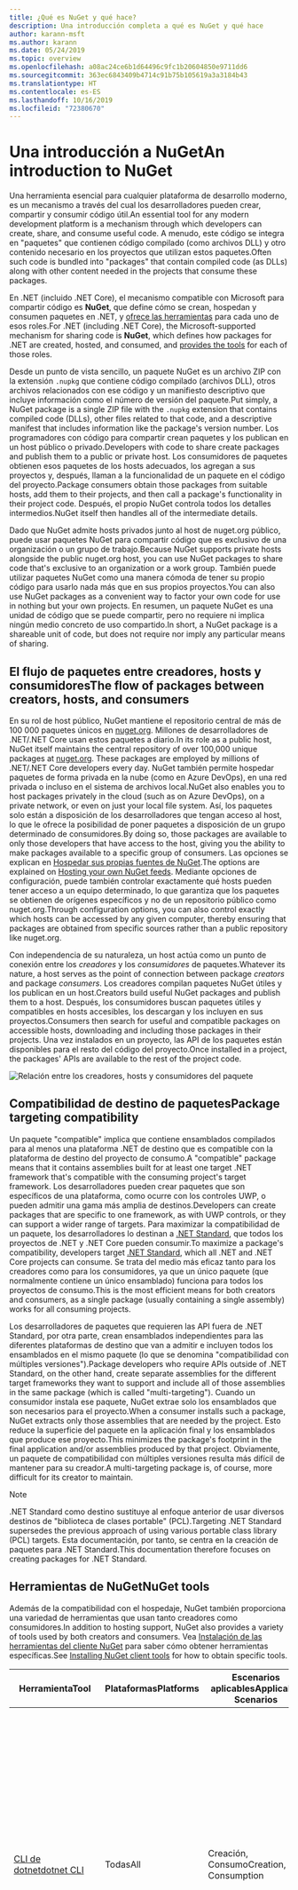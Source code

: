 ```yaml
---
title: ¿Qué es NuGet y qué hace?
description: Una introducción completa a qué es NuGet y qué hace
author: karann-msft
ms.author: karann
ms.date: 05/24/2019
ms.topic: overview
ms.openlocfilehash: a08ac24ce6b1d64496c9fc1b20604850e9711dd6
ms.sourcegitcommit: 363ec6843409b4714c91b75b105619a3a3184b43
ms.translationtype: HT
ms.contentlocale: es-ES
ms.lasthandoff: 10/16/2019
ms.locfileid: "72380670"
---
```

# <a name="an-introduction-to-nuget"></a><span data-ttu-id="95f9b-103">Una introducción a NuGet</span><span class="sxs-lookup"><span data-stu-id="95f9b-103">An introduction to NuGet</span></span>

<span data-ttu-id="95f9b-104">Una herramienta esencial para cualquier plataforma de desarrollo moderno, es un mecanismo a través del cual los desarrolladores pueden crear, compartir y consumir código útil.</span><span class="sxs-lookup"><span data-stu-id="95f9b-104">An essential tool for any modern development platform is a mechanism through which developers can create, share, and consume useful code.</span></span> <span data-ttu-id="95f9b-105">A menudo, este código se integra en "paquetes" que contienen código compilado (como archivos DLL) y otro contenido necesario en los proyectos que utilizan estos paquetes.</span><span class="sxs-lookup"><span data-stu-id="95f9b-105">Often such code is bundled into "packages" that contain compiled code (as DLLs) along with other content needed in the projects that consume these packages.</span></span>

<span data-ttu-id="95f9b-106">En .NET (incluido .NET Core), el mecanismo compatible con Microsoft para compartir código es **NuGet**, que define cómo se crean, hospedan y consumen paquetes en .NET, y [ofrece las herramientas](install-nuget-client-tools.md) para cada uno de esos roles.</span><span class="sxs-lookup"><span data-stu-id="95f9b-106">For .NET (including .NET Core), the Microsoft-supported mechanism for sharing code is **NuGet**, which defines how packages for .NET are created, hosted, and consumed, and [provides the tools](install-nuget-client-tools.md) for each of those roles.</span></span>

<span data-ttu-id="95f9b-107">Desde un punto de vista sencillo, un paquete NuGet es un archivo ZIP con la extensión `.nupkg` que contiene código compilado (archivos DLL), otros archivos relacionados con ese código y un manifiesto descriptivo que incluye información como el número de versión del paquete.</span><span class="sxs-lookup"><span data-stu-id="95f9b-107">Put simply, a NuGet package is a single ZIP file with the `.nupkg` extension that contains compiled code (DLLs), other files related to that code, and a descriptive manifest that includes information like the package's version number.</span></span> <span data-ttu-id="95f9b-108">Los programadores con código para compartir crean paquetes y los publican en un host público o privado.</span><span class="sxs-lookup"><span data-stu-id="95f9b-108">Developers with code to share create packages and publish them to a public or private host.</span></span> <span data-ttu-id="95f9b-109">Los consumidores de paquetes obtienen esos paquetes de los hosts adecuados, los agregan a sus proyectos y, después, llaman a la funcionalidad de un paquete en el código del proyecto.</span><span class="sxs-lookup"><span data-stu-id="95f9b-109">Package consumers obtain those packages from suitable hosts, add them to their projects, and then call a package's functionality in their project code.</span></span> <span data-ttu-id="95f9b-110">Después, el propio NuGet controla todos los detalles intermedios.</span><span class="sxs-lookup"><span data-stu-id="95f9b-110">NuGet itself then handles all of the intermediate details.</span></span>

<span data-ttu-id="95f9b-111">Dado que NuGet admite hosts privados junto al host de nuget.org público, puede usar paquetes NuGet para compartir código que es exclusivo de una organización o un grupo de trabajo.</span><span class="sxs-lookup"><span data-stu-id="95f9b-111">Because NuGet supports private hosts alongside the public nuget.org host, you can use NuGet packages to share code that's exclusive to an organization or a work group.</span></span> <span data-ttu-id="95f9b-112">También puede utilizar paquetes NuGet como una manera cómoda de tener su propio código para usarlo nada más que en sus propios proyectos.</span><span class="sxs-lookup"><span data-stu-id="95f9b-112">You can also use NuGet packages as a convenient way to factor your own code for use in nothing but your own projects.</span></span> <span data-ttu-id="95f9b-113">En resumen, un paquete NuGet es una unidad de código que se puede compartir, pero no requiere ni implica ningún medio concreto de uso compartido.</span><span class="sxs-lookup"><span data-stu-id="95f9b-113">In short, a NuGet package is a shareable unit of code, but does not require nor imply any particular means of sharing.</span></span>

## <a name="the-flow-of-packages-between-creators-hosts-and-consumers"></a><span data-ttu-id="95f9b-114">El flujo de paquetes entre creadores, hosts y consumidores</span><span class="sxs-lookup"><span data-stu-id="95f9b-114">The flow of packages between creators, hosts, and consumers</span></span>

<span data-ttu-id="95f9b-115">En su rol de host público, NuGet mantiene el repositorio central de más de 100 000 paquetes únicos en [nuget.org](https://www.nuget.org). Millones de desarrolladores de .NET/.NET Core usan estos paquetes a diario.</span><span class="sxs-lookup"><span data-stu-id="95f9b-115">In its role as a public host, NuGet itself maintains the central repository of over 100,000 unique packages at [nuget.org](https://www.nuget.org). These packages are employed by millions of .NET/.NET Core developers every day.</span></span> <span data-ttu-id="95f9b-116">NuGet también permite hospedar paquetes de forma privada en la nube (como en Azure DevOps), en una red privada o incluso en el sistema de archivos local.</span><span class="sxs-lookup"><span data-stu-id="95f9b-116">NuGet also enables you to host packages privately in the cloud (such as on Azure DevOps), on a private network, or even on just your local file system.</span></span> <span data-ttu-id="95f9b-117">Así, los paquetes solo están a disposición de los desarrolladores que tengan acceso al host, lo que le ofrece la posibilidad de poner paquetes a disposición de un grupo determinado de consumidores.</span><span class="sxs-lookup"><span data-stu-id="95f9b-117">By doing so, those packages are available to only those developers that have access to the host, giving you the ability to make packages available to a specific group of consumers.</span></span> <span data-ttu-id="95f9b-118">Las opciones se explican en [Hospedar sus propias fuentes de NuGet](hosting-packages/overview.md).</span><span class="sxs-lookup"><span data-stu-id="95f9b-118">The options are explained on [Hosting your own NuGet feeds](hosting-packages/overview.md).</span></span> <span data-ttu-id="95f9b-119">Mediante opciones de configuración, puede también controlar exactamente qué hosts pueden tener acceso a un equipo determinado, lo que garantiza que los paquetes se obtienen de orígenes específicos y no de un repositorio público como nuget.org.</span><span class="sxs-lookup"><span data-stu-id="95f9b-119">Through configuration options, you can also control exactly which hosts can be accessed by any given computer, thereby ensuring that packages are obtained from specific sources rather than a public repository like nuget.org.</span></span>

<span data-ttu-id="95f9b-120">Con independencia de su naturaleza, un host actúa como un punto de conexión entre los *creadores* y los *consumidores* de paquetes.</span><span class="sxs-lookup"><span data-stu-id="95f9b-120">Whatever its nature, a host serves as the point of connection between package *creators* and package *consumers*.</span></span> <span data-ttu-id="95f9b-121">Los creadores compilan paquetes NuGet útiles y los publican en un host.</span><span class="sxs-lookup"><span data-stu-id="95f9b-121">Creators build useful NuGet packages and publish them to a host.</span></span> <span data-ttu-id="95f9b-122">Después, los consumidores buscan paquetes útiles y compatibles en hosts accesibles, los descargan y los incluyen en sus proyectos.</span><span class="sxs-lookup"><span data-stu-id="95f9b-122">Consumers then search for useful and compatible packages on accessible hosts, downloading and including those packages in their projects.</span></span> <span data-ttu-id="95f9b-123">Una vez instalados en un proyecto, las API de los paquetes están disponibles para el resto del código del proyecto.</span><span class="sxs-lookup"><span data-stu-id="95f9b-123">Once installed in a project, the packages' APIs are available to the rest of the project code.</span></span>

![Relación entre los creadores, hosts y consumidores del paquete](media/nuget-roles.png)

## <a name="package-targeting-compatibility"></a><span data-ttu-id="95f9b-125">Compatibilidad de destino de paquetes</span><span class="sxs-lookup"><span data-stu-id="95f9b-125">Package targeting compatibility</span></span>

<span data-ttu-id="95f9b-126">Un paquete "compatible" implica que contiene ensamblados compilados para al menos una plataforma .NET de destino que es compatible con la plataforma de destino del proyecto de consumo.</span><span class="sxs-lookup"><span data-stu-id="95f9b-126">A "compatible" package means that it contains assemblies built for at least one target .NET framework that's compatible with the consuming project's target framework.</span></span> <span data-ttu-id="95f9b-127">Los desarrolladores pueden crear paquetes que son específicos de una plataforma, como ocurre con los controles UWP, o pueden admitir una gama más amplia de destinos.</span><span class="sxs-lookup"><span data-stu-id="95f9b-127">Developers can create packages that are specific to one framework, as with UWP controls, or they can support a wider range of targets.</span></span> <span data-ttu-id="95f9b-128">Para maximizar la compatibilidad de un paquete, los desarrolladores lo destinan a [.NET Standard](/dotnet/standard/net-standard), que todos los proyectos de .NET y .NET Core pueden consumir.</span><span class="sxs-lookup"><span data-stu-id="95f9b-128">To maximize a package's compatibility, developers target [.NET Standard](/dotnet/standard/net-standard), which all .NET and .NET Core projects can consume.</span></span> <span data-ttu-id="95f9b-129">Se trata del medio más eficaz tanto para los creadores como para los consumidores, ya que un único paquete (que normalmente contiene un único ensamblado) funciona para todos los proyectos de consumo.</span><span class="sxs-lookup"><span data-stu-id="95f9b-129">This is the most efficient means for both creators and consumers, as a single package (usually containing a single assembly) works for all consuming projects.</span></span>

<span data-ttu-id="95f9b-130">Los desarrolladores de paquetes que requieren las API fuera de .NET Standard, por otra parte, crean ensamblados independientes para las diferentes plataformas de destino que van a admitir e incluyen todos los ensamblados en el mismo paquete (lo que se denomina "compatibilidad con múltiples versiones").</span><span class="sxs-lookup"><span data-stu-id="95f9b-130">Package developers who require APIs outside of .NET Standard, on the other hand, create separate assemblies for the different target frameworks they want to support and include all of those assemblies in the same package (which is called "multi-targeting").</span></span> <span data-ttu-id="95f9b-131">Cuando un consumidor instala ese paquete, NuGet extrae solo los ensamblados que son necesarios para el proyecto.</span><span class="sxs-lookup"><span data-stu-id="95f9b-131">When a consumer installs such a package, NuGet extracts only those assemblies that are needed by the project.</span></span> <span data-ttu-id="95f9b-132">Esto reduce la superficie del paquete en la aplicación final y los ensamblados que produce ese proyecto.</span><span class="sxs-lookup"><span data-stu-id="95f9b-132">This minimizes the package's footprint in the final application and/or assemblies produced by that project.</span></span> <span data-ttu-id="95f9b-133">Obviamente, un paquete de compatibilidad con múltiples versiones resulta más difícil de mantener para su creador.</span><span class="sxs-lookup"><span data-stu-id="95f9b-133">A multi-targeting package is, of course, more difficult for its creator to maintain.</span></span>

> [!Note]
> <span data-ttu-id="95f9b-134">.NET Standard como destino sustituye al enfoque anterior de usar diversos destinos de "biblioteca de clases portable" (PCL).</span><span class="sxs-lookup"><span data-stu-id="95f9b-134">Targeting .NET Standard supersedes the previous approach of using various portable class library (PCL) targets.</span></span> <span data-ttu-id="95f9b-135">Esta documentación, por tanto, se centra en la creación de paquetes para .NET Standard.</span><span class="sxs-lookup"><span data-stu-id="95f9b-135">This documentation therefore focuses on creating packages for .NET Standard.</span></span>

## <a name="nuget-tools"></a><span data-ttu-id="95f9b-136">Herramientas de NuGet</span><span class="sxs-lookup"><span data-stu-id="95f9b-136">NuGet tools</span></span>

<span data-ttu-id="95f9b-137">Además de la compatibilidad con el hospedaje, NuGet también proporciona una variedad de herramientas que usan tanto creadores como consumidores.</span><span class="sxs-lookup"><span data-stu-id="95f9b-137">In addition to hosting support, NuGet also provides a variety of tools used by both creators and consumers.</span></span> <span data-ttu-id="95f9b-138">Vea [Instalación de las herramientas del cliente NuGet](install-nuget-client-tools.md) para saber cómo obtener herramientas específicas.</span><span class="sxs-lookup"><span data-stu-id="95f9b-138">See [Installing NuGet client tools](install-nuget-client-tools.md) for how to obtain specific tools.</span></span>

| <span data-ttu-id="95f9b-139">Herramienta</span><span class="sxs-lookup"><span data-stu-id="95f9b-139">Tool</span></span> | <span data-ttu-id="95f9b-140">Plataformas</span><span class="sxs-lookup"><span data-stu-id="95f9b-140">Platforms</span></span> | <span data-ttu-id="95f9b-141">Escenarios aplicables</span><span class="sxs-lookup"><span data-stu-id="95f9b-141">Applicable Scenarios</span></span> | <span data-ttu-id="95f9b-142">DESCRIPCIÓN</span><span class="sxs-lookup"><span data-stu-id="95f9b-142">Description</span></span> |
| --- | --- | --- | --- |
| [<span data-ttu-id="95f9b-143">CLI de dotnet</span><span class="sxs-lookup"><span data-stu-id="95f9b-143">dotnet CLI</span></span>](consume-packages/install-use-packages-dotnet-cli.md) | <span data-ttu-id="95f9b-144">Todas</span><span class="sxs-lookup"><span data-stu-id="95f9b-144">All</span></span> | <span data-ttu-id="95f9b-145">Creación, Consumo</span><span class="sxs-lookup"><span data-stu-id="95f9b-145">Creation, Consumption</span></span> | <span data-ttu-id="95f9b-146">Herramienta CLI para las bibliotecas .NET Core y .NET Standard y para los proyectos de estilo SDK que tienen como destino .NET Framework (consulte [Atributo SDK](/dotnet/core/tools/csproj#additions)).</span><span class="sxs-lookup"><span data-stu-id="95f9b-146">CLI tool for .NET Core and .NET Standard libraries, and for SDK-style projects that target .NET Framework (see [SDK attribute](/dotnet/core/tools/csproj#additions)).</span></span> <span data-ttu-id="95f9b-147">Ofrece determinadas funcionalidades de la CLI de NuGet directamente en la cadena de herramientas de .NET Core.</span><span class="sxs-lookup"><span data-stu-id="95f9b-147">Provides certain NuGet CLI capabilities directly within the .NET Core tool chain.</span></span> <span data-ttu-id="95f9b-148">Al igual que con la CLI de `nuget.exe`, la CLI de dotnet no interactúa con proyectos de Visual Studio.</span><span class="sxs-lookup"><span data-stu-id="95f9b-148">As with the `nuget.exe` CLI, the dotnet CLI does not interact with Visual Studio projects.</span></span> |
| [<span data-ttu-id="95f9b-149">CLI de nuget.exe</span><span class="sxs-lookup"><span data-stu-id="95f9b-149">nuget.exe CLI</span></span>](consume-packages/install-use-packages-nuget-cli.md) | <span data-ttu-id="95f9b-150">Todas</span><span class="sxs-lookup"><span data-stu-id="95f9b-150">All</span></span> | <span data-ttu-id="95f9b-151">Creación, Consumo</span><span class="sxs-lookup"><span data-stu-id="95f9b-151">Creation, Consumption</span></span> | <span data-ttu-id="95f9b-152">Herramienta CLI para bibliotecas de .NET Framework y proyectos de estilo diferente de SDK que tienen como destino las bibliotecas de .NET Standard.</span><span class="sxs-lookup"><span data-stu-id="95f9b-152">CLI tool for .NET Framework libraries and non-SDK-style projects that target .NET Standard libraries.</span></span> <span data-ttu-id="95f9b-153">Proporciona todas las funcionalidades de NuGet, con algunos comandos que se aplican de forma específica a los creadores del paquete, otros solo a los consumidores y otros a ambos.</span><span class="sxs-lookup"><span data-stu-id="95f9b-153">Provides all NuGet capabilities, with some commands applying specifically to package creators, some applying only to consumers, and others applying to both.</span></span> <span data-ttu-id="95f9b-154">Por ejemplo, los creadores de paquetes usan el comando `nuget pack` para crear un paquete a partir de varios ensamblados y archivos relacionados, los consumidores de paquetes usan `nuget install` para incluir los paquetes en una carpeta de proyecto y todos usan `nuget config` para establecer variables de configuración de NuGet.</span><span class="sxs-lookup"><span data-stu-id="95f9b-154">For example, package creators use the `nuget pack` command to create a package from various assemblies and related files, package consumers use `nuget install` to include packages in a project folder, and everyone uses `nuget config` to set NuGet configuration variables.</span></span> <span data-ttu-id="95f9b-155">Como herramienta independiente de la plataforma, la CLI de NuGet no interactúa con proyectos de Visual Studio.</span><span class="sxs-lookup"><span data-stu-id="95f9b-155">As a platform-agnostic tool, the NuGet CLI does not interact with Visual Studio projects.</span></span> |
| [<span data-ttu-id="95f9b-156">Consola del Administrador de paquetes</span><span class="sxs-lookup"><span data-stu-id="95f9b-156">Package Manager Console</span></span>](consume-packages/install-use-packages-powershell.md) | <span data-ttu-id="95f9b-157">Visual Studio en Windows</span><span class="sxs-lookup"><span data-stu-id="95f9b-157">Visual Studio on Windows</span></span> | <span data-ttu-id="95f9b-158">Consumo</span><span class="sxs-lookup"><span data-stu-id="95f9b-158">Consumption</span></span> | <span data-ttu-id="95f9b-159">Ofrece [comandos de PowerShell](reference/Powershell-Reference.md) para instalar y administrar paquetes en proyectos de Visual Studio.</span><span class="sxs-lookup"><span data-stu-id="95f9b-159">Provides [PowerShell commands](reference/Powershell-Reference.md) for installing and managing packages in Visual Studio projects.</span></span> |
| [<span data-ttu-id="95f9b-160">Interfaz de usuario del administrador de paquetes</span><span class="sxs-lookup"><span data-stu-id="95f9b-160">Package Manager UI</span></span>](consume-packages/install-use-packages-visual-studio.md) | <span data-ttu-id="95f9b-161">Visual Studio en Windows</span><span class="sxs-lookup"><span data-stu-id="95f9b-161">Visual Studio on Windows</span></span> | <span data-ttu-id="95f9b-162">Consumo</span><span class="sxs-lookup"><span data-stu-id="95f9b-162">Consumption</span></span> | <span data-ttu-id="95f9b-163">Ofrece una interfaz de usuario fácil de usar para instalar y administrar paquetes en proyectos de Visual Studio.</span><span class="sxs-lookup"><span data-stu-id="95f9b-163">Provides an easy-to-use UI for installing and managing packages in Visual Studio projects.</span></span> |
| [<span data-ttu-id="95f9b-164">Administrar la interfaz de usuario de NuGet</span><span class="sxs-lookup"><span data-stu-id="95f9b-164">Manage NuGet UI</span></span>](/visualstudio/mac/nuget-walkthrough) | <span data-ttu-id="95f9b-165">Visual Studio para Mac</span><span class="sxs-lookup"><span data-stu-id="95f9b-165">Visual Studio for Mac</span></span> | <span data-ttu-id="95f9b-166">Consumo</span><span class="sxs-lookup"><span data-stu-id="95f9b-166">Consumption</span></span> | <span data-ttu-id="95f9b-167">Ofrece una interfaz de usuario fácil de usar para instalar y administrar paquetes en proyectos de Visual Studio para Mac.</span><span class="sxs-lookup"><span data-stu-id="95f9b-167">Provide an easy-to-use UI for installing and managing packages in Visual Studio for Mac projects.</span></span> |
| [<span data-ttu-id="95f9b-168">MSBuild</span><span class="sxs-lookup"><span data-stu-id="95f9b-168">MSBuild</span></span>](reference/msbuild-targets.md) | <span data-ttu-id="95f9b-169">Windows</span><span class="sxs-lookup"><span data-stu-id="95f9b-169">Windows</span></span> | <span data-ttu-id="95f9b-170">Creación, Consumo</span><span class="sxs-lookup"><span data-stu-id="95f9b-170">Creation, Consumption</span></span> | <span data-ttu-id="95f9b-171">Ofrece la posibilidad de crear y restaurar los paquetes que se usan en un proyecto directamente a través de la cadena de herramientas de MSBuild.</span><span class="sxs-lookup"><span data-stu-id="95f9b-171">Provides the ability to create packages and restore packages used in a project directly through the MSBuild tool chain.</span></span> |

<span data-ttu-id="95f9b-172">Como puede ver, las herramientas de NuGet con las que trabaja dependen en gran medida de si se crean, consumen o publican paquetes, así como de la plataforma en la que se trabaja.</span><span class="sxs-lookup"><span data-stu-id="95f9b-172">As you can see, the NuGet tools you work with depend greatly on whether you're creating, consuming, or publishing packages, and the platform on which you're working.</span></span> <span data-ttu-id="95f9b-173">Los creadores de paquetes también suelen ser consumidores, dado que se basan en la funcionalidad que existe en otros paquetes NuGet.</span><span class="sxs-lookup"><span data-stu-id="95f9b-173">Package creators are typically also consumers, as they build on top of functionality that exists in other NuGet packages.</span></span> <span data-ttu-id="95f9b-174">Y esos paquetes, por supuesto, pueden a su vez depender de otros.</span><span class="sxs-lookup"><span data-stu-id="95f9b-174">And those packages, of course, may in turn depend on still others.</span></span>

<span data-ttu-id="95f9b-175">Para obtener más información, comience por los artículos [Flujo de trabajo de creación de paquetes](create-packages/Overview-and-Workflow.md) y [Flujo de trabajo de consumo de paquetes](consume-packages/Overview-and-Workflow.md).</span><span class="sxs-lookup"><span data-stu-id="95f9b-175">For more information, start with the [Package creation workflow](create-packages/Overview-and-Workflow.md) and [Package consumption workflow](consume-packages/Overview-and-Workflow.md) articles.</span></span>

## <a name="managing-dependencies"></a><span data-ttu-id="95f9b-176">Administración de dependencias</span><span class="sxs-lookup"><span data-stu-id="95f9b-176">Managing dependencies</span></span>

<span data-ttu-id="95f9b-177">La posibilidad de basarse en el trabajo de otros usuarios fácilmente es una de las características más eficaces de un sistema de administración de paquetes.</span><span class="sxs-lookup"><span data-stu-id="95f9b-177">The ability to easily build on the work of others is one of most powerful features of a package management system.</span></span> <span data-ttu-id="95f9b-178">En consecuencia, gran parte de lo que hace NuGet consiste en administrar ese "gráfico" o árbol de dependencias en nombre de un proyecto.</span><span class="sxs-lookup"><span data-stu-id="95f9b-178">Accordingly, much of what NuGet does is managing that dependency tree or "graph" on behalf of a project.</span></span> <span data-ttu-id="95f9b-179">Dicho simplemente, solo se tiene que preocupar por los paquetes que use directamente en un proyecto.</span><span class="sxs-lookup"><span data-stu-id="95f9b-179">Simply said, you need only concern yourself with those packages that you're directly using in a project.</span></span> <span data-ttu-id="95f9b-180">Si alguno de esos paquetes consume otros paquetes (que, a su vez, pueden consumir otros), NuGet se encarga de todas esas dependencias de nivel inferior.</span><span class="sxs-lookup"><span data-stu-id="95f9b-180">If any of those packages themselves consume other packages (which can, in turn, consume still others), NuGet takes care of all those down-level dependencies.</span></span>

<span data-ttu-id="95f9b-181">En la imagen siguiente se muestra un proyecto que depende de cinco paquetes que, a su vez, dependen de otros varios.</span><span class="sxs-lookup"><span data-stu-id="95f9b-181">The following image shows a project that depends on five packages, which in turn depend on a number of others.</span></span>

![Un gráfico de dependencias de NuGet de ejemplo para un proyecto de .NET](media/dependency-graph.png)

<span data-ttu-id="95f9b-183">Tenga en cuenta que algunos paquetes aparecen varias veces en el gráfico de dependencias.</span><span class="sxs-lookup"><span data-stu-id="95f9b-183">Notice that some packages appear multiple times in the dependency graph.</span></span> <span data-ttu-id="95f9b-184">Por ejemplo, hay tres consumidores diferentes del paquete B, y es posible que cada consumidor también especifique una versión diferente de ese paquete (no se muestra).</span><span class="sxs-lookup"><span data-stu-id="95f9b-184">For example, there are three different consumers of package B, and each consumer might also specify a different version for that package (not shown).</span></span> <span data-ttu-id="95f9b-185">Se trata de un hecho frecuente, especialmente para los paquetes más ampliamente utilizados.</span><span class="sxs-lookup"><span data-stu-id="95f9b-185">This is a common occurrence, especially for widely-used packages.</span></span> <span data-ttu-id="95f9b-186">Afortunadamente, NuGet se encarga del trabajo duro de determinar exactamente qué versión del paquete B satisface a todos los consumidores.</span><span class="sxs-lookup"><span data-stu-id="95f9b-186">NuGet fortunately does all the hard work to determine exactly which version of package B satisfies all consumers.</span></span> <span data-ttu-id="95f9b-187">NuGet hace lo mismo para todos los demás paquetes, sin importar la complejidad del gráfico de dependencia.</span><span class="sxs-lookup"><span data-stu-id="95f9b-187">NuGet then does the same for all other packages, no matter how deep the dependency graph.</span></span>

<span data-ttu-id="95f9b-188">Para obtener más información sobre cómo realiza NuGet este servicio, vea [Resolución de dependencias](concepts/dependency-resolution.md).</span><span class="sxs-lookup"><span data-stu-id="95f9b-188">For more details on how NuGet performs this service, see [Dependency resolution](concepts/dependency-resolution.md).</span></span>

## <a name="tracking-references-and-restoring-packages"></a><span data-ttu-id="95f9b-189">Seguimiento de referencias y restauración de paquetes</span><span class="sxs-lookup"><span data-stu-id="95f9b-189">Tracking references and restoring packages</span></span>

<span data-ttu-id="95f9b-190">Dado que los proyectos se pueden mover fácilmente entre equipos de desarrolladores, repositorios de control de código fuente, servidores de compilación, etc., no resulta práctico mantener los ensamblados binarios de los paquetes NuGet enlazados directamente a un proyecto.</span><span class="sxs-lookup"><span data-stu-id="95f9b-190">Because projects can easily move between developer computers, source control repositories, build servers, and so forth, it's highly impractical to keep the binary assemblies of NuGet packages directly bound to a project.</span></span> <span data-ttu-id="95f9b-191">De hacerlo, se produciría un sobredimensionamiento innecesario de cada copia del proyecto (y, por tanto, se desperdiciaría espacio en los repositorios de control de código fuente).</span><span class="sxs-lookup"><span data-stu-id="95f9b-191">Doing so would make each copy of the project unnecessarily bloated (and thereby waste space in source control repositories).</span></span> <span data-ttu-id="95f9b-192">Además, sería muy difícil actualizar los archivos binarios del paquete a versiones más recientes, ya que habría que aplicar las actualizaciones en todas las copias del proyecto.</span><span class="sxs-lookup"><span data-stu-id="95f9b-192">It would also make it very difficult to update package binaries to newer versions as updates would have to be applied across all copies of the project.</span></span>

<span data-ttu-id="95f9b-193">En lugar de ello, NuGet mantiene una lista de referencias simples de los paquetes en los que se basa un proyecto, que incluye las dependencias de nivel superior y de nivel inferior.</span><span class="sxs-lookup"><span data-stu-id="95f9b-193">NuGet instead maintains a simple reference list of the packages upon which a project depends, including both top-level and down-level dependencies.</span></span> <span data-ttu-id="95f9b-194">Es decir, siempre que se instala un paquete de algún host en un proyecto, NuGet registra el identificador y el número de versión del paquete en la lista de referencias.</span><span class="sxs-lookup"><span data-stu-id="95f9b-194">That is, whenever you install a package from some host into a project, NuGet records the package identifier and version number in the reference list.</span></span> <span data-ttu-id="95f9b-195">(Al desinstalar un paquete, evidentemente se quita de la lista). NuGet después ofrece un medio para restaurar todos los paquetes a los que se hace referencia, tal y como se describe en [Restauración de paquetes](consume-packages/package-restore.md).</span><span class="sxs-lookup"><span data-stu-id="95f9b-195">(Uninstalling a package, of course, removes it from the list.) NuGet then provides a means to restore all referenced packages upon request, as described on [Package restore](consume-packages/package-restore.md).</span></span>

![Una lista de referencias de NuGet se crea al instalar el paquete y se puede usar para restaurar los paquetes en otro lugar](media/nuget-restore.png)

<span data-ttu-id="95f9b-197">Solo con la lista de referencias, NuGet puede reinstalar (es decir, *restaurar*) todos los paquetes de hosts públicos y privados en cualquier momento posterior.</span><span class="sxs-lookup"><span data-stu-id="95f9b-197">With only the reference list, NuGet can then reinstall&mdash;that is, *restore*&mdash;all of those packages from public and/or private hosts at any later time.</span></span> <span data-ttu-id="95f9b-198">Al confirmar un proyecto en el control de código fuente o compartirlo de alguna otra manera, solo se incluye la lista de referencias, no los archivos binarios del paquete (vea [Paquetes y control de código fuente](consume-packages/packages-and-source-control.md)).</span><span class="sxs-lookup"><span data-stu-id="95f9b-198">When committing a project to source control, or sharing it in some other way, you include only the reference list and exclude any package binaries (see [Packages and source control](consume-packages/packages-and-source-control.md).)</span></span>

<span data-ttu-id="95f9b-199">El equipo que recibe un proyecto, como un servidor de compilación que obtiene una copia del proyecto como parte de un sistema de implementación automatizada, simplemente solicita a NuGet que restaure las dependencias cuando sea necesario.</span><span class="sxs-lookup"><span data-stu-id="95f9b-199">The computer that receives a project, such as a build server obtaining a copy of the project as part of an automated deployment system, simply asks NuGet to restore dependencies whenever they're needed.</span></span> <span data-ttu-id="95f9b-200">Los sistemas de compilación como Azure DevOps proporcionan pasos de "restauración de NuGet" para este propósito exacto.</span><span class="sxs-lookup"><span data-stu-id="95f9b-200">Build systems like Azure DevOps provide "NuGet restore" steps for this exact purpose.</span></span> <span data-ttu-id="95f9b-201">De forma similar, cuando los desarrolladores obtienen una copia de un proyecto (como al clonar un repositorio), pueden invocar un comando como `nuget restore` (CLI de NuGet), `dotnet restore` (CLI de dotnet), o `Install-Package` (consola del Administrador de paquetes) para obtener todos los paquetes necesarios.</span><span class="sxs-lookup"><span data-stu-id="95f9b-201">Similarly, when developers obtain a copy of a project (as when cloning a repository), they can invoke command like `nuget restore` (NuGet CLI), `dotnet restore` (dotnet CLI), or `Install-Package` (Package Manager Console) to obtain all the necessary packages.</span></span> <span data-ttu-id="95f9b-202">Visual Studio, por su parte, restaura automáticamente los paquetes al compilar un proyecto (siempre que la restauración automática esté habilitada, tal y como se describe en [Restauración de paquetes](consume-packages/package-restore.md)).</span><span class="sxs-lookup"><span data-stu-id="95f9b-202">Visual Studio, for its part, automatically restores packages when building a project (provided that automatic restore is enabled, as described on [Package restore](consume-packages/package-restore.md)).</span></span>

<span data-ttu-id="95f9b-203">Claramente, el rol principal de NuGet que interesa a los desarrolladores es que mantenga esa lista de referencias en nombre del proyecto y que proporcione los medios para restaurar de forma eficaz (y actualizar) los paquetes a los que se hace referencia.</span><span class="sxs-lookup"><span data-stu-id="95f9b-203">Clearly, then, NuGet's primary role where developers are concerned is maintaining that reference list on behalf of your project and providing the means to efficiently restore (and update) those referenced packages.</span></span> <span data-ttu-id="95f9b-204">Esta lista se mantiene en uno de los dos *formatos de administración de paquetes*, que se denominan:</span><span class="sxs-lookup"><span data-stu-id="95f9b-204">This list is maintained in one of two *package management formats*, as they're called:</span></span>

- <span data-ttu-id="95f9b-205">[PackageReference](consume-packages/package-references-in-project-files.md) (o "referencias de paquetes en archivos de proyecto") | *(NuGet 4.0 y versiones posteriores)* mantiene una lista de las dependencias de nivel superior de un proyecto directamente en el archivo de proyecto, por lo que no se necesita un archivo independiente.</span><span class="sxs-lookup"><span data-stu-id="95f9b-205">[PackageReference](consume-packages/package-references-in-project-files.md) (or "package references in project files") | *(NuGet 4.0+)* Maintains a list of a project's top-level dependencies directly within the project file, so no separate file is needed.</span></span> <span data-ttu-id="95f9b-206">Se genera dinámicamente un archivo asociado, `obj/project.assets.json`, que administra el gráfico de dependencias general de los paquetes que un proyecto utiliza con todas las dependencias de nivel inferior.</span><span class="sxs-lookup"><span data-stu-id="95f9b-206">An associated file, `obj/project.assets.json`, is dynamically generated to manage the overall dependency graph of the packages that a project uses along with all down-level dependencies.</span></span> <span data-ttu-id="95f9b-207">Siempre se utiliza PackageReference en los proyectos de .NET Core.</span><span class="sxs-lookup"><span data-stu-id="95f9b-207">PackageReference is always used by .NET Core projects.</span></span>

- <span data-ttu-id="95f9b-208">[`packages.config`](reference/packages-config.md): *(NuGet 1.0 y versiones posteriores)* un archivo XML que mantiene una lista plana de todas las dependencias del proyecto, incluidas las dependencias de otros paquetes instalados.</span><span class="sxs-lookup"><span data-stu-id="95f9b-208">[`packages.config`](reference/packages-config.md): *(NuGet 1.0+)* An XML file that maintains a flat list of all dependencies in the project, including the dependencies of other installed packages.</span></span> <span data-ttu-id="95f9b-209">Los paquetes instalados o restaurados se almacenan en una carpeta `packages`.</span><span class="sxs-lookup"><span data-stu-id="95f9b-209">Installed or restored packages are stored in a `packages` folder.</span></span>

<span data-ttu-id="95f9b-210">El formato de administración de paquetes que se usa en un proyecto determinado depende del tipo de proyecto y la versión disponible de NuGet (y/o Visual Studio).</span><span class="sxs-lookup"><span data-stu-id="95f9b-210">Which package management format is employed in any given project depends on the project type, and the available version of NuGet (and/or Visual Studio).</span></span> <span data-ttu-id="95f9b-211">Para comprobar qué formato se usa, solo hay que buscar `packages.config` en la raíz del proyecto después de instalar el primer paquete.</span><span class="sxs-lookup"><span data-stu-id="95f9b-211">To check what format is being used, simply look for `packages.config` in the project root after installing your first package.</span></span> <span data-ttu-id="95f9b-212">Si no ve ese archivo, busque directamente un elemento \<PackageReference\> en el archivo de proyecto.</span><span class="sxs-lookup"><span data-stu-id="95f9b-212">If you don't have that file, look in the project file directly for a \<PackageReference\> element.</span></span>

<span data-ttu-id="95f9b-213">Si se puede elegir, se recomienda utilizar PackageReference.</span><span class="sxs-lookup"><span data-stu-id="95f9b-213">When you have a choice, we recommend using PackageReference.</span></span> <span data-ttu-id="95f9b-214">`packages.config` se mantiene con fines de herencia y ya no está en desarrollo activo.</span><span class="sxs-lookup"><span data-stu-id="95f9b-214">`packages.config` is maintained for legacy purposes and is no longer under active development.</span></span>

> [!Tip]
> <span data-ttu-id="95f9b-215">Diversos comandos de la CLI de `nuget.exe`, como `nuget install`, no agregan automáticamente el paquete a la lista de referencia.</span><span class="sxs-lookup"><span data-stu-id="95f9b-215">Various `nuget.exe` CLI commands, like `nuget install`, do not automatically add the package to the reference list.</span></span> <span data-ttu-id="95f9b-216">La lista se actualiza al instalar un paquete con el Administrador de paquetes de Visual Studio (interfaz de usuario o consola) y con la CLI de `dotnet.exe`.</span><span class="sxs-lookup"><span data-stu-id="95f9b-216">The list is updated when installing a package with the Visual Studio Package Manager (UI or Console), and with `dotnet.exe` CLI.</span></span>

## <a name="what-else-does-nuget-do"></a><span data-ttu-id="95f9b-217">¿Qué más hace NuGet?</span><span class="sxs-lookup"><span data-stu-id="95f9b-217">What else does NuGet do?</span></span>

<span data-ttu-id="95f9b-218">Hasta ahora ha aprendido las siguientes características de NuGet:</span><span class="sxs-lookup"><span data-stu-id="95f9b-218">So far you've learned the following characteristics of NuGet:</span></span>

- <span data-ttu-id="95f9b-219">NuGet ofrece el repositorio central nuget.org con compatibilidad de hospedaje privado.</span><span class="sxs-lookup"><span data-stu-id="95f9b-219">NuGet provides the central nuget.org repository with support for private hosting.</span></span>
- <span data-ttu-id="95f9b-220">NuGet proporciona a los desarrolladores las herramientas que necesitan para crear, publicar y consumir paquetes.</span><span class="sxs-lookup"><span data-stu-id="95f9b-220">NuGet provides the tools developers need for creating, publishing, and consuming packages.</span></span>
- <span data-ttu-id="95f9b-221">Y lo más importante, NuGet mantiene una lista de referencias de los paquetes que se usan en un proyecto y permite restaurar y actualizar los paquetes de esa lista.</span><span class="sxs-lookup"><span data-stu-id="95f9b-221">Most importantly, NuGet maintains a reference list of packages used in a project and the ability to restore and update those packages from that list.</span></span>

<span data-ttu-id="95f9b-222">Para que estos procesos funcionen de forma eficaz, NuGet realiza algunas optimizaciones en segundo plano.</span><span class="sxs-lookup"><span data-stu-id="95f9b-222">To make these processes work efficiently, NuGet does some behind-the-scenes optimizations.</span></span> <span data-ttu-id="95f9b-223">En concreto, NuGet administra una caché de paquetes y una carpeta de paquetes globales para abreviar la instalación y reinstalación.</span><span class="sxs-lookup"><span data-stu-id="95f9b-223">Most notably, NuGet manages a package cache and a global packages folder to shortcut installation and reinstallation.</span></span> <span data-ttu-id="95f9b-224">La caché evita descargar un paquete que ya se ha instalado en el equipo.</span><span class="sxs-lookup"><span data-stu-id="95f9b-224">The cache avoids downloading a package that's already been installed on the machine.</span></span> <span data-ttu-id="95f9b-225">La carpeta de paquetes globales permite que varios proyectos compartan el mismo paquete instalado, lo que reduce el consumo general de NuGet en el equipo.</span><span class="sxs-lookup"><span data-stu-id="95f9b-225">The global packages folder allows multiple projects to share the same installed package, thereby reducing NuGet's overall footprint on the computer.</span></span> <span data-ttu-id="95f9b-226">Las carpetas de paquetes globales y de caché resultan muy útiles cuando a menudo se restaura un mayor número de paquetes, por ejemplo, en un servidor de compilación.</span><span class="sxs-lookup"><span data-stu-id="95f9b-226">The cache and global packages folder are also very helpful when you're frequently restoring a larger number of packages, as on a build server.</span></span> <span data-ttu-id="95f9b-227">Para obtener más detalles sobre estos mecanismos, vea [Administración de paquetes globales y carpetas de caché](consume-packages/managing-the-global-packages-and-cache-folders.md).</span><span class="sxs-lookup"><span data-stu-id="95f9b-227">For more details on these mechanisms, see [Managing the global packages and cache folders](consume-packages/managing-the-global-packages-and-cache-folders.md).</span></span>

<span data-ttu-id="95f9b-228">Dentro de un proyecto individual, NuGet administra el gráfico general de dependencias, que incluye volver a resolver varias referencias a las distintas versiones del mismo paquete.</span><span class="sxs-lookup"><span data-stu-id="95f9b-228">Within an individual project, NuGet manages the overall dependency graph, which again includes resolving multiple references to different versions of the same package.</span></span> <span data-ttu-id="95f9b-229">Es bastante común que un proyecto tenga una relación de dependencia con uno o varios paquetes que, a su vez, tienen las mismas dependencias.</span><span class="sxs-lookup"><span data-stu-id="95f9b-229">It's quite common that a project takes a dependency on one or more packages that themselves have the same dependencies.</span></span> <span data-ttu-id="95f9b-230">Algunos de los paquetes de utilidad más prácticos de nuget.org se usan en otros muchos paquetes.</span><span class="sxs-lookup"><span data-stu-id="95f9b-230">Some of the most useful utility packages on nuget.org are employed by many other packages.</span></span> <span data-ttu-id="95f9b-231">En el gráfico de dependencias completo, podría tener fácilmente diez referencias distintas a versiones diferentes del mismo paquete.</span><span class="sxs-lookup"><span data-stu-id="95f9b-231">In the entire dependency graph, then, you could easily have ten different references to different versions of the same package.</span></span> <span data-ttu-id="95f9b-232">Para no incluir varias versiones de ese paquete en la propia aplicación, NuGet determina la única versión que pueden usar todos los consumidores.</span><span class="sxs-lookup"><span data-stu-id="95f9b-232">To avoid bringing multiple versions of that package into the application itself, NuGet sorts out which single version can be used by all consumers.</span></span> <span data-ttu-id="95f9b-233">(Para obtener más información, vea [Inserción de dependencias](concepts/dependency-resolution.md)).</span><span class="sxs-lookup"><span data-stu-id="95f9b-233">(For more information, see [Dependency Resolution](concepts/dependency-resolution.md).)</span></span>

<span data-ttu-id="95f9b-234">Además, NuGet mantiene todas las especificaciones relacionadas con la estructura de los paquetes (incluida la [localización](create-packages/creating-localized-packages.md) y los [símbolos de depuración](create-packages/symbol-packages-snupkg.md)) y cómo se hace [referencia](consume-packages/package-references-in-project-files.md) a ellos (incluidos los [intervalos de versiones](concepts/package-versioning.md#version-ranges-and-wildcards) y las [versiones preliminares](create-packages/prerelease-packages.md)). NuGet ofrece también varias API para trabajar con sus servicios mediante programación, así como compatibilidad para los desarrolladores que crean plantillas de proyecto y extensiones de Visual Studio.</span><span class="sxs-lookup"><span data-stu-id="95f9b-234">Beyond that, NuGet maintains all the specifications related to how packages are structured (including [localization](create-packages/creating-localized-packages.md) and [debug symbols](create-packages/symbol-packages-snupkg.md)) and how they are [referenced](consume-packages/package-references-in-project-files.md) (including [version ranges](concepts/package-versioning.md#version-ranges-and-wildcards) and [pre-release versions](create-packages/prerelease-packages.md).) NuGet also provides various APIs to work with its services programmatically, and provides support for developers who write Visual Studio extensions and project templates.</span></span>

<span data-ttu-id="95f9b-235">Dedique un momento a examinar la tabla de contenido de esta documentación, y podrá ver todas estas funcionalidades representadas, junto con notas de la versión que se remontan a los inicios de NuGet.</span><span class="sxs-lookup"><span data-stu-id="95f9b-235">Take a moment to browse the table of contents for this documentation, and you see all of these capabilities represented there, along with release notes dating back to NuGet's beginnings.</span></span>

## <a name="comments-contributions-and-issues"></a><span data-ttu-id="95f9b-236">Comentarios, contribuciones y problemas</span><span class="sxs-lookup"><span data-stu-id="95f9b-236">Comments, contributions, and issues</span></span>

<span data-ttu-id="95f9b-237">Por último, agradecemos mucho los comentarios y las contribuciones a esta documentación; simplemente seleccione los comandos **Comentarios** y **Editar** del principio de la página o visite el [repositorio de documentos](https://github.com/NuGet/docs.microsoft.com-nuget/) y la [lista de problemas de documentos](https://github.com/NuGet/docs.microsoft.com-nuget/issues) en GitHub.</span><span class="sxs-lookup"><span data-stu-id="95f9b-237">Finally, we very much welcome comments and contributions to this documentation&mdash;just select the **Feedback** and **Edit** commands on the top of any page, or visit the [docs repository](https://github.com/NuGet/docs.microsoft.com-nuget/) and [docs issue list](https://github.com/NuGet/docs.microsoft.com-nuget/issues) on GitHub.</span></span>

<span data-ttu-id="95f9b-238">También agradecemos las contribuciones a NuGet a través de los [distintos repositorios de GitHub](https://github.com/NuGet/Home); pueden verse problemas de NuGet en [https://github.com/NuGet/home/issues](https://github.com/NuGet/home/issues).</span><span class="sxs-lookup"><span data-stu-id="95f9b-238">We also welcome contributions to NuGet itself through its [various GitHub repositories](https://github.com/NuGet/Home); NuGet issues can be found on [https://github.com/NuGet/home/issues](https://github.com/NuGet/home/issues).</span></span>

<span data-ttu-id="95f9b-239">Disfrute de su experiencia con NuGet.</span><span class="sxs-lookup"><span data-stu-id="95f9b-239">Enjoy your NuGet experience!</span></span>
